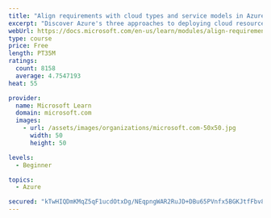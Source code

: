 ```yaml
---
title: "Align requirements with cloud types and service models in Azure"
excerpt: "Discover Azure's three approaches to deploying cloud resources -- public, private, and hybrid -- and learn the difference each makes in your Azure services."
webUrl: https://docs.microsoft.com/en-us/learn/modules/align-requirements-in-azure/
type: course
price: Free
length: PT35M
ratings:
  count: 8158
  average: 4.7547193
heat: 55

provider:
  name: Microsoft Learn
  domain: microsoft.com
  images:
    - url: /assets/images/organizations/microsoft.com-50x50.jpg
      width: 50
      height: 50

levels:
  - Beginner

topics:
  - Azure

secured: "kTwHIQDmKMqZ5qF1ucdOtxDg/NEqpngWAR2RuJD+DBu65PVnfx5BGKJtfFbv8iXpWArwry1u1mLzEBMNTJCoP66BMi9LDFNbgLkJi8FS4xR5mVtghLvgeuwGr/Hvf6IiWmXkBUYWkwsJ0ZE77Q6x/Rwsv6NRBVedCi3rCRzvBvWkQqygXg5WFOeQ9Tn2mg4C9CMn6WOBK/o1AthwK7BS1GtkGAGoFhtknyRmyvY9/eAG7ATjAAhDxypU+L1JXHLLkNr5HSu6r4C2/3vb25dBj1RbYw88ZAK91kSHhqauKpqIgPO9pKjv0DnNMOhlVFH1ywwIQ4/0MpG5gt3Ct8omJcoXtKqQsPS94t9raFP0g2SLwrbFmN3zzqeuMnU19irnNZPqDU3/J2cXW1og/yzgVxOASaoNrPMzDZXQj1yOYmI=;u4E6bmPJ2zkM8OH1tsRBZQ=="
---
```



